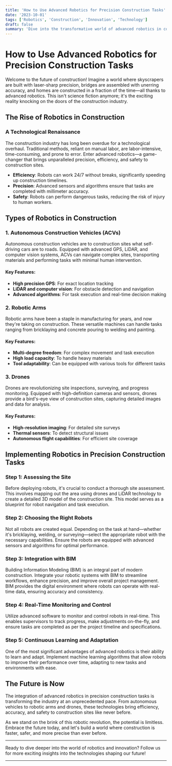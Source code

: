 ```yaml
---
title: 'How to Use Advanced Robotics for Precision Construction Tasks'
date: '2023-10-01'
tags: ['Robotics', 'Construction', 'Innovation', 'Technology']
draft: false
summary: 'Dive into the transformative world of advanced robotics in construction, exploring how innovative technologies are revolutionizing precision tasks for efficiency and accuracy.'
---
```


# How to Use Advanced Robotics for Precision Construction Tasks

Welcome to the future of construction! Imagine a world where skyscrapers are built with laser-sharp precision, bridges are assembled with unerring accuracy, and homes are constructed in a fraction of the time—all thanks to advanced robotics. This isn't science fiction anymore; it's the exciting reality knocking on the doors of the construction industry.

## The Rise of Robotics in Construction

### A Technological Renaissance

The construction industry has long been overdue for a technological overhaul. Traditional methods, reliant on manual labor, are labor-intensive, time-consuming, and prone to error. Enter advanced robotics—a game-changer that brings unparalleled precision, efficiency, and safety to construction sites.

- **Efficiency**: Robots can work 24/7 without breaks, significantly speeding up construction timelines.
- **Precision**: Advanced sensors and algorithms ensure that tasks are completed with millimeter accuracy.
- **Safety**: Robots can perform dangerous tasks, reducing the risk of injury to human workers.

## Types of Robotics in Construction

### 1. Autonomous Construction Vehicles (ACVs)

Autonomous construction vehicles are to construction sites what self-driving cars are to roads. Equipped with advanced GPS, LiDAR, and computer vision systems, ACVs can navigate complex sites, transporting materials and performing tasks with minimal human intervention.

#### Key Features:
- **High precision GPS**: For exact location tracking
- **LiDAR and computer vision**: For obstacle detection and navigation
- **Advanced algorithms**: For task execution and real-time decision making

### 2. Robotic Arms

Robotic arms have been a staple in manufacturing for years, and now they're taking on construction. These versatile machines can handle tasks ranging from bricklaying and concrete pouring to welding and painting.

#### Key Features:
- **Multi-degree freedom**: For complex movement and task execution
- **High load capacity**: To handle heavy materials
- **Tool adaptability**: Can be equipped with various tools for different tasks

### 3. Drones

Drones are revolutionizing site inspections, surveying, and progress monitoring. Equipped with high-definition cameras and sensors, drones provide a bird's-eye view of construction sites, capturing detailed images and data for analysis.

#### Key Features:
- **High-resolution imaging**: For detailed site surveys
- **Thermal sensors**: To detect structural issues
- **Autonomous flight capabilities**: For efficient site coverage

## Implementing Robotics in Precision Construction Tasks

### Step 1: Assessing the Site

Before deploying robots, it's crucial to conduct a thorough site assessment. This involves mapping out the area using drones and LiDAR technology to create a detailed 3D model of the construction site. This model serves as a blueprint for robot navigation and task execution.

### Step 2: Choosing the Right Robots

Not all robots are created equal. Depending on the task at hand—whether it's bricklaying, welding, or surveying—select the appropriate robot with the necessary capabilities. Ensure the robots are equipped with advanced sensors and algorithms for optimal performance.

### Step 3: Integration with BIM

Building Information Modeling (BIM) is an integral part of modern construction. Integrate your robotic systems with BIM to streamline workflows, enhance precision, and improve overall project management. BIM provides the digital environment where robots can operate with real-time data, ensuring accuracy and consistency.

### Step 4: Real-Time Monitoring and Control

Utilize advanced software to monitor and control robots in real-time. This enables supervisors to track progress, make adjustments on-the-fly, and ensure tasks are completed as per the project timeline and specifications.

### Step 5: Continuous Learning and Adaptation

One of the most significant advantages of advanced robotics is their ability to learn and adapt. Implement machine learning algorithms that allow robots to improve their performance over time, adapting to new tasks and environments with ease.

## The Future is Now

The integration of advanced robotics in precision construction tasks is transforming the industry at an unprecedented pace. From autonomous vehicles to robotic arms and drones, these technologies bring efficiency, accuracy, and safety to construction sites like never before.

As we stand on the brink of this robotic revolution, the potential is limitless. Embrace the future today, and let's build a world where construction is faster, safer, and more precise than ever before.

---

Ready to dive deeper into the world of robotics and innovation? Follow us for more exciting insights into the technologies shaping our future!

-------
